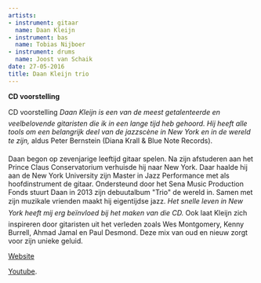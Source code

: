 ```yaml
---
artists:
- instrument: gitaar
  name: Daan Kleijn
- instrument: bas
  name: Tobias Nijboer
- instrument: drums
  name: Joost van Schaik
date: 27-05-2016
title: Daan Kleijn trio
---
```

**CD voorstelling** 

CD voorstelling
*Daan Kleijn is een van de meest getalenteerde en veelbelovende gitaristen die ik in een lange tijd heb 
gehoord. Hij heeft alle tools om een belangrijk deel van de jazzscène in New York en in de wereld te zijn,* 
aldus Peter Bernstein (Diana Krall & Blue Note Records). 

Daan begon op zevenjarige leeftijd gitaar spelen. Na zijn afstuderen aan het Prince Claus Conservatorium 
verhuisde hij naar New York. Daar haalde hij aan de New York University zijn Master in Jazz Performance met als 
hoofdinstrument de gitaar. Ondersteund door het Sena Music Production Fonds stuurt Daan in 2013 zijn debuutalbum 
"Trio" de wereld in. Samen met zijn muzikale vrienden maakt hij eigentijdse jazz. *Het snelle leven in New York heeft 
mij erg beïnvloed bij het maken van die CD.* Ook laat Kleijn zich inspireren door gitaristen uit het verleden zoals 
Wes Montgomery, Kenny Burrell, Ahmad Jamal en Paul Desmond. Deze mix van oud en nieuw zorgt voor zijn unieke geluid.

[Website](http://daankleijn.com/) 

[Youtube](https://www.youtube.com/watch?v=Us2cFW0PHw4).